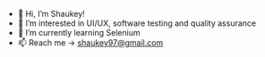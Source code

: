 - 👋 Hi, I’m Shaukey!
-  👀 I’m interested in  UI/UX, software testing and quality assurance
-  🌱 I’m currently learning Selenium
-  📫 Reach me -> shaukey97@gmail.com

